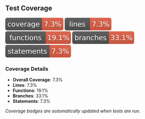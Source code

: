 ## Test Coverage

![Coverage](./coverage-badges/coverage.svg)
![Lines](./coverage-badges/coverage-lines.svg)
![Functions](./coverage-badges/coverage-functions.svg)
![Branches](./coverage-badges/coverage-branches.svg)
![Statements](./coverage-badges/coverage-statements.svg)

### Coverage Details

- **Overall Coverage**: 7.3%
- **Lines**: 7.3%
- **Functions**: 19.1%
- **Branches**: 33.1%
- **Statements**: 7.3%

*Coverage badges are automatically updated when tests are run.*